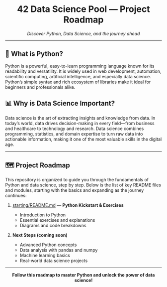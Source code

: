 <div align="center">
	<h1>42 Data Science Pool — Project Roadmap</h1>
	<p><em>Discover Python, Data Science, and the journey ahead</em></p>
</div>

---

## 🐍 What is Python?

Python is a powerful, easy-to-learn programming language known for its readability and versatility. It is widely used in web development, automation, scientific computing, artificial intelligence, and especially data science. Python’s simple syntax and rich ecosystem of libraries make it ideal for beginners and professionals alike.

## 📊 Why is Data Science Important?

Data science is the art of extracting insights and knowledge from data. In today’s world, data drives decision-making in every field—from business and healthcare to technology and research. Data science combines programming, statistics, and domain expertise to turn raw data into actionable information, making it one of the most valuable skills in the digital age.

---

## 🗺️ Project Roadmap

This repository is organized to guide you through the fundamentals of Python and data science, step by step. Below is the list of key README files and modules, starting with the basics and expanding as the journey continues:

1. [starting/README.md](starting/README.md) — <b>Python Kickstart & Exercises</b>
	 - Introduction to Python
	 - Essential exercises and explanations
	 - Diagrams and code breakdowns

2. <b>Next Steps (coming soon)</b>
	 - Advanced Python concepts
	 - Data analysis with pandas and numpy
	 - Machine learning basics
	 - Real-world data science projects

---

<div align="center">
	<b>Follow this roadmap to master Python and unlock the power of data science!</b>
</div>
